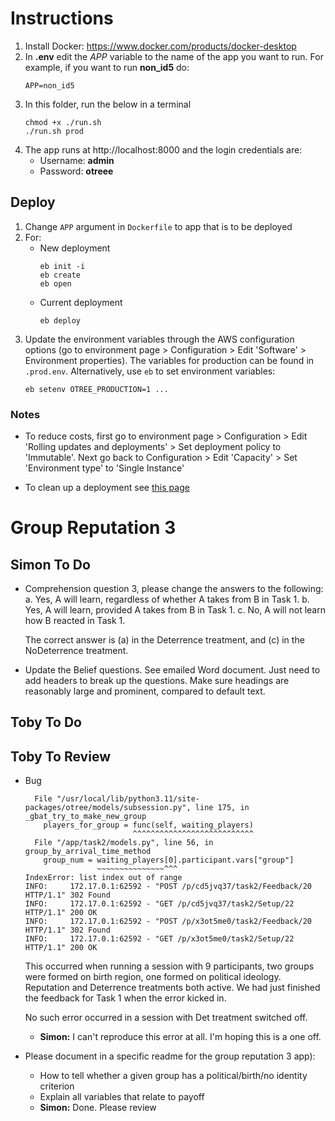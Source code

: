 # Instructions

1. Install Docker: https://www.docker.com/products/docker-desktop
2. In **.env** edit the *APP* variable to the name of the app you want to run.
   For example, if you want to run **non_id5** do:
   ```
   APP=non_id5
   ```
3. In this folder, run the below in a terminal
   ```
   chmod +x ./run.sh
   ./run.sh prod
   ```
4. The app runs at http://localhost:8000 and the login credentials are:
	- Username: **admin**
	- Password: **otreee**

## Deploy

1. Change `APP` argument in `Dockerfile` to app that is to be deployed
2. For:
   - New deployment
     ```
     eb init -i
     eb create
     eb open
     ```
   - Current deployment
     ```
     eb deploy
     ```
3. Update the environment variables through the AWS configuration options
   (go to environment page > Configuration > Edit 'Software' > Environment
   properties). The variables for production can be found in `.prod.env`.
   Alternatively, use `eb` to set environment variables:
   ```
   eb setenv OTREE_PRODUCTION=1 ...
   ```

### Notes

- To reduce costs, first go to environment page > Configuration > Edit
  'Rolling updates and deployments' > Set deployment policy to 'Immutable'.
  Next go back to Configuration > Edit 'Capacity' > Set 'Environment type'
  to 'Single Instance'

- To clean up a deployment see
  [this page](https://docs.aws.amazon.com/elasticbeanstalk/latest/dg/GettingStarted.Cleanup.html)

# Group Reputation 3

## Simon To Do

- Comprehension question 3, please change the answers to the following:
	a.	Yes, A will learn, regardless of whether A takes from B in Task 1.
	b.	Yes, A will learn, provided A takes from B in Task 1.
	c.	No, A will not learn how B reacted in Task 1.

	The correct answer is (a) in the Deterrence treatment, and (c) in the NoDeterrence treatment.
- Update the Belief questions. See emailed Word document. Just need to add headers to break up the questions. Make sure headings are reasonably large and prominent, compared to default text.

## Toby To Do


## Toby To Review


- Bug
  ````
    File "/usr/local/lib/python3.11/site-packages/otree/models/subsession.py", line 175, in _gbat_try_to_make_new_group
      players_for_group = func(self, waiting_players)
                          ^^^^^^^^^^^^^^^^^^^^^^^^^^^
    File "/app/task2/models.py", line 56, in group_by_arrival_time_method
      group_num = waiting_players[0].participant.vars["group"]
                  ~~~~~~~~~~~~~~~^^^
  IndexError: list index out of range
  INFO:     172.17.0.1:62592 - "POST /p/cd5jvq37/task2/Feedback/20 HTTP/1.1" 302 Found
  INFO:     172.17.0.1:62592 - "GET /p/cd5jvq37/task2/Setup/22 HTTP/1.1" 200 OK
  INFO:     172.17.0.1:62592 - "POST /p/x3ot5me0/task2/Feedback/20 HTTP/1.1" 302 Found
  INFO:     172.17.0.1:62592 - "GET /p/x3ot5me0/task2/Setup/22 HTTP/1.1" 200 OK
  ````
  This occurred when running a session with 9 participants, two groups were
  formed on birth region, one formed on political ideology. Reputation and
  Deterrence treatments both active. We had just finished the feedback for
  Task 1 when the error kicked in.

  No such error occurred in a session with Det treatment switched off.
  - **Simon:** I can't reproduce this error at all. I'm hoping this is a one off.

- Please document in a specific readme for the group reputation 3 app):
	- How to tell whether a given group has a political/birth/no identity
    criterion
	- Explain all variables that relate to payoff
	- **Simon:** Done. Please review
